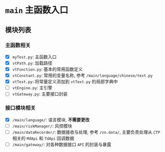 # `main` 主函数入口

## 模块列表

### 主函数相关

- [X] `myTest.py`: 主函数入口
- [X] `vtPath.py`: 加载路径
- [X] `vtFunction.py`: 基本的常用函数定义
- [X] `vtConstant.py`: 常用的变量名称, 参考 `/main/language/chinese/text.py`
- [X] `vtText.py`: 将常量定义添加到 `vtText.py` 的局部字典中
- [ ] `vtEngine.py`: 主引擎
- [ ] `vtGateway.py`: 主要接口封装

### 接口模块相关

- [X] `/main/language/`: 语言模块, **不需要更改**
- [ ] `/main/riskManager/`: 风控模块
- [ ] `/main/dataRecorder/`: 数据接收与处理, 参考 `/vn.data/`, 主要负责处理从 `CTP` 相关的 `MdApi` 和 `TdApi` 回调数据
- [ ] `/main/gateway/`: 对各种数据接口 `API` 的封装与暴露 
